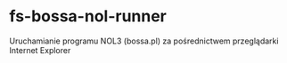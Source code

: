 # fs-bossa-nol-runner
Uruchamianie programu NOL3 (bossa.pl) za pośrednictwem przeglądarki Internet Explorer
